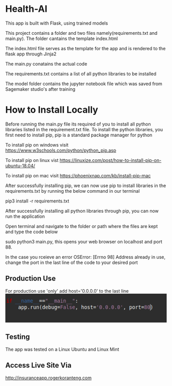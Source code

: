 # Health-AI

This app is built with Flask, using trained models 

This project contains a folder and two files namely(requirements.txt and main.py). The folder cantains the template index.html

The index.html file serves as the template for the app and is rendered to the flask app through Jinja2

The main.py conatains the actual code

The requirements.txt contains a list of all python libraries to be installed

The model folder contains the jupyter notebook file which was saved from Sagemaker studio's after training

# How to Install Locally
Before running the main.py file its required of you to install all python libraries listed in the requirement.txt file. To install the python libraries, you first need to install pip, pip is a standard package manager for python

To install pip on windows visit https://www.w3schools.com/python/python_pip.asp

To install pip on linux vist https://linuxize.com/post/how-to-install-pip-on-ubuntu-18.04/

To install pip on mac visit https://phoenixnap.com/kb/install-pip-mac

After successfully installing pip, we can now use pip to install libraries in the requirements.txt by running the below command in our terminal

pip3 install -r requirements.txt

After successfully installing all python libraries through pip, you can now run the application

Open terminal and navigate to the folder or path where the files are kept and type the code below

sudo python3 main.py, this opens your web browser on localhost and port 88.

In the case you rceieve an error OSError: [Errno 98] Address already in use, change the port in the last line of the code to your desired port

## Production Use
For production use 'only' add host='0.0.0.0' to the last line
<img src="/images/Screenshot from 2022-10-09 04-19-17.png" width="700" length="900"/>

## Testing
The app was tested on a Linux Ubuntu and Linux Mint

## Access Live Site Via
http://insuranceapp.rogerkoranteng.com
